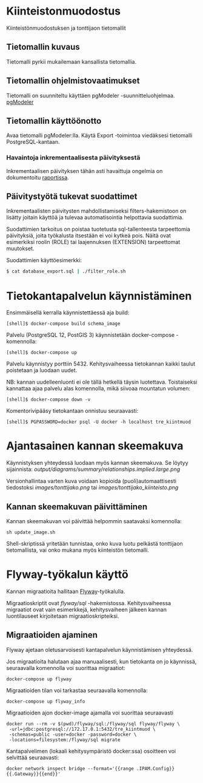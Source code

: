 # Kiinteistonmuodostus
Kiinteistönmuodostuksen ja tonttijaon tietomallit

## Tietomallin kuvaus

Tietomalli pyrkii mukailemaan kansallista tietomallia.

## Tietomallin ohjelmistovaatimukset

Tietomalli on suunniteltu käyttäen pgModeler -suunnitteluohjelmaa.
[pgModeler](https://pgmodeler.io/)

## Tietomallin käyttöönotto

Avaa tietomalli pgModeler:lla.
Käytä Export -toimintoa viedäksesi tietomalli PostgreSQL-kantaan.

### Havaintoja inkrementaalisesta päivityksestä

Inkrementaalisen päivityksen tähän asti havaittuja ongelmia on
dokumentoitu [raportissa](pgmodeler_tyokaluna.md).

## Päivitystyötä tukevat suodattimet

Inkrementaalisten päivitysten mahdollistamiseksi filters-hakemistoon
on lisätty joitain käyttöä ja tulevaa automatisointia helpottavia
suodattimia.

Suodattimien tarkoitus on poistaa tuotetusta sql-tallenteesta
tarpeettomia päivityksiä, joita työkalusta itsestään ei voi kytkeä
pois. Näitä ovat esimerkiksi roolin (ROLE) tai laajennuksen (EXTENSION)
tarpeettomat muutokset.

Suodattimien käyttöesimerkki:
```sh
$ cat database_export.sql | ./filter_role.sh
```

# Tietokantapalvelun käynnistäminen

Ensimmäisellä kerralla käynnistettäessä aja build:
```
[shell]$ docker-compose build schema_image
```

Palvelu (PostgreSQL 12, PostGIS 3) käynnistetään docker-compose -komennolla:

```
[shell]$ docker-compose up
```

Palvelu käynnistyy porttiin 5432. Kehitysvaiheessa tietokannan kaikki taulut
poistetaan ja luodaan uudet.

NB: kannan uudelleenluonti ei ole tällä hetkellä täysin luotettava.
Toistaiseksi kannattaa ajaa palvelu alas komennolla, mikä siivoaa mountatun volumen:
```
[shell]$ docker-compose down -v
```

Komentorivipääsy tietokantaan onnistuu seuraavasti:

```
[shell]$ PGPASSWORD=docker psql -U docker -h localhost tre_kiintmuod
```

# Ajantasainen kannan skeemakuva

Käynnistyksen yhteydessä luodaan myös kannan skeemakuva. Se löytyy sijainnista:
*output/diagrams/summary/relationships.implied.large.png*

Versionhallintaa varten kuva voidaan kopioida (puoli)automaattisesti
tiedostoksi *images/tonttijako.png* tai *images/tonttijako_kiinteisto.png*

## Kannan skeemakuvan päivittäminen

Kannan skeemakuvan voi päivittää helpommin saatavaksi komennolla:
```
sh update_image.sh
```
Shell-skriptissä yritetään tunnistaa, onko kuva luotu pelkästä tonttijaon
tietomallista, vai onko mukana myös kiinteistön tietomalli.

# Flyway-työkalun käyttö

Kannan migraatioita hallitaan [Flyway](https://flywaydb.org/)-työkalulla.

Migraatioskriptit ovat *flyway/sql* -hakemistossa. Kehitysvaiheessa migraatiot
ovat vain esimerkkejä, kehitysvaiheen jälkeen kannan luontilauseet kirjoitetaan
migraatioskripteiksi.

## Migraatioiden ajaminen

Flyway ajetaan oletusarvoisesti kantapalvelun käynnistämisen yhteydessä.

Jos migraatioita halutaan ajaa manuaalisesti, kun tietokanta on jo käynnissä,
seuraavalla komennolla voi suorittaa migraatiot:
```
docker-compose up flyway
```
Migraatioiden tilan voi tarkastaa seuraavalla komennolla:
```
docker-compose up flyway_info
```
Migraatioiden ajon docker-image ajamalla voi suorittaa seuraavasti
```
docker run --rm -v $(pwd)/flyway/sql:/flyway/sql flyway/flyway \
 -url=jdbc:postgresql://172.17.0.1:5432/tre_kiintmuod \
 -schemas=public -user=docker -password=docker \
 -locations=filesystem:/flyway/sql migrate
```
Kantapalvelimen (lokaali kehitysympäristö docker:ssa) osoitteen voi selvittää seuraavasti:
```
docker network inspect bridge --format='{{range .IPAM.Config}}{{.Gateway}}{{end}}'
```
